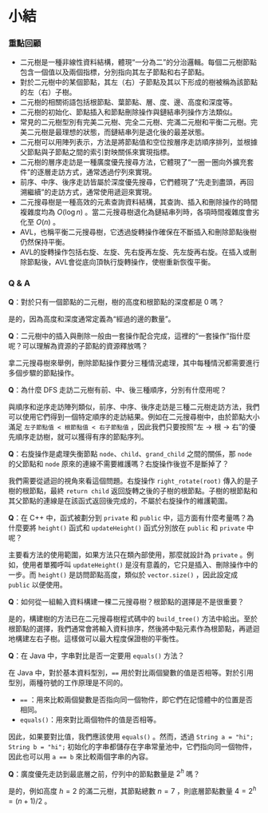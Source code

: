 # 小結

### 重點回顧

- 二元樹是一種非線性資料結構，體現“一分為二”的分治邏輯。每個二元樹節點包含一個值以及兩個指標，分別指向其左子節點和右子節點。
- 對於二元樹中的某個節點，其左（右）子節點及其以下形成的樹被稱為該節點的左（右）子樹。
- 二元樹的相關術語包括根節點、葉節點、層、度、邊、高度和深度等。
- 二元樹的初始化、節點插入和節點刪除操作與鏈結串列操作方法類似。
- 常見的二元樹型別有完美二元樹、完全二元樹、完滿二元樹和平衡二元樹。完美二元樹是最理想的狀態，而鏈結串列是退化後的最差狀態。
- 二元樹可以用陣列表示，方法是將節點值和空位按層序走訪順序排列，並根據父節點與子節點之間的索引對映關係來實現指標。
- 二元樹的層序走訪是一種廣度優先搜尋方法，它體現了“一圈一圈向外擴充套件”的逐層走訪方式，通常透過佇列來實現。
- 前序、中序、後序走訪皆屬於深度優先搜尋，它們體現了“先走到盡頭，再回溯繼續”的走訪方式，通常使用遞迴來實現。
- 二元搜尋樹是一種高效的元素查詢資料結構，其查詢、插入和刪除操作的時間複雜度均為 $O(\log n)$ 。當二元搜尋樹退化為鏈結串列時，各項時間複雜度會劣化至 $O(n)$ 。
- AVL，也稱平衡二元搜尋樹，它透過旋轉操作確保在不斷插入和刪除節點後樹仍然保持平衡。
- AVL的旋轉操作包括右旋、左旋、先右旋再左旋、先左旋再右旋。在插入或刪除節點後，AVL會從底向頂執行旋轉操作，使樹重新恢復平衡。

### Q & A

**Q**：對於只有一個節點的二元樹，樹的高度和根節點的深度都是 $0$ 嗎？

是的，因為高度和深度通常定義為“經過的邊的數量”。

**Q**：二元樹中的插入與刪除一般由一套操作配合完成，這裡的“一套操作”指什麼呢？可以理解為資源的子節點的資源釋放嗎？

拿二元搜尋樹來舉例，刪除節點操作要分三種情況處理，其中每種情況都需要進行多個步驟的節點操作。

**Q**：為什麼 DFS 走訪二元樹有前、中、後三種順序，分別有什麼用呢？

與順序和逆序走訪陣列類似，前序、中序、後序走訪是三種二元樹走訪方法，我們可以使用它們得到一個特定順序的走訪結果。例如在二元搜尋樹中，由於節點大小滿足 `左子節點值 < 根節點值 < 右子節點值` ，因此我們只要按照“左 $\rightarrow$ 根 $\rightarrow$ 右”的優先順序走訪樹，就可以獲得有序的節點序列。

**Q**：右旋操作是處理失衡節點 `node`、`child`、`grand_child` 之間的關係，那 `node` 的父節點和 `node` 原來的連線不需要維護嗎？右旋操作後豈不是斷掉了？

我們需要從遞迴的視角來看這個問題。右旋操作 `right_rotate(root)` 傳入的是子樹的根節點，最終 `return child` 返回旋轉之後的子樹的根節點。子樹的根節點和其父節點的連線是在該函式返回後完成的，不屬於右旋操作的維護範圍。

**Q**：在 C++ 中，函式被劃分到 `private` 和 `public` 中，這方面有什麼考量嗎？為什麼要將 `height()` 函式和 `updateHeight()` 函式分別放在 `public` 和 `private` 中呢？

主要看方法的使用範圍，如果方法只在類內部使用，那麼就設計為 `private` 。例如，使用者單獨呼叫 `updateHeight()` 是沒有意義的，它只是插入、刪除操作中的一步。而 `height()` 是訪問節點高度，類似於 `vector.size()` ，因此設定成 `public` 以便使用。

**Q**：如何從一組輸入資料構建一棵二元搜尋樹？根節點的選擇是不是很重要？

是的，構建樹的方法已在二元搜尋樹程式碼中的 `build_tree()` 方法中給出。至於根節點的選擇，我們通常會將輸入資料排序，然後將中點元素作為根節點，再遞迴地構建左右子樹。這樣做可以最大程度保證樹的平衡性。

**Q**：在 Java 中，字串對比是否一定要用 `equals()` 方法？

在 Java 中，對於基本資料型別，`==` 用於對比兩個變數的值是否相等。對於引用型別，兩種符號的工作原理是不同的。

- `==` ：用來比較兩個變數是否指向同一個物件，即它們在記憶體中的位置是否相同。
- `equals()`：用來對比兩個物件的值是否相等。

因此，如果要對比值，我們應該使用 `equals()` 。然而，透過 `String a = "hi"; String b = "hi";` 初始化的字串都儲存在字串常量池中，它們指向同一個物件，因此也可以用 `a == b` 來比較兩個字串的內容。

**Q**：廣度優先走訪到最底層之前，佇列中的節點數量是 $2^h$ 嗎？

是的，例如高度 $h = 2$ 的滿二元樹，其節點總數 $n = 7$ ，則底層節點數量 $4 = 2^h = (n + 1) / 2$ 。
